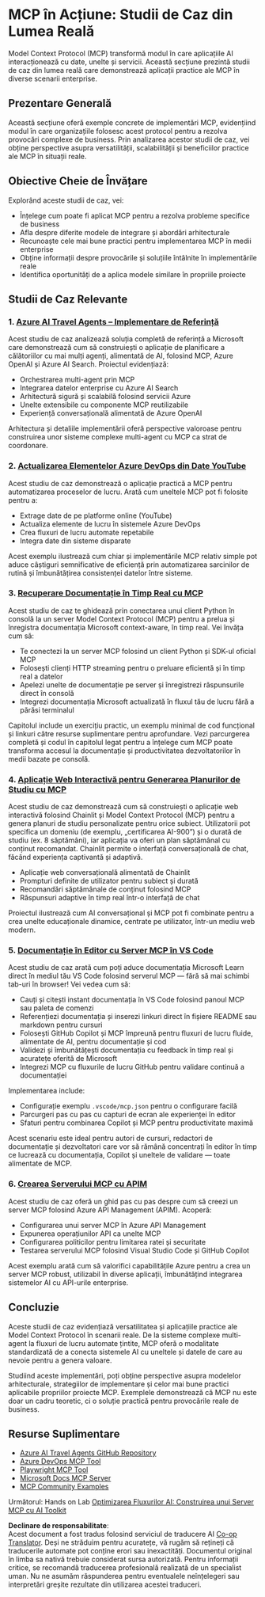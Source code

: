 <!--
CO_OP_TRANSLATOR_METADATA:
{
  "original_hash": "873741da08dd6537858d5e14c3a386e1",
  "translation_date": "2025-07-04T18:46:48+00:00",
  "source_file": "09-CaseStudy/README.md",
  "language_code": "ro"
}
-->
# MCP în Acțiune: Studii de Caz din Lumea Reală

Model Context Protocol (MCP) transformă modul în care aplicațiile AI interacționează cu date, unelte și servicii. Această secțiune prezintă studii de caz din lumea reală care demonstrează aplicații practice ale MCP în diverse scenarii enterprise.

## Prezentare Generală

Această secțiune oferă exemple concrete de implementări MCP, evidențiind modul în care organizațiile folosesc acest protocol pentru a rezolva provocări complexe de business. Prin analizarea acestor studii de caz, vei obține perspective asupra versatilității, scalabilității și beneficiilor practice ale MCP în situații reale.

## Obiective Cheie de Învățare

Explorând aceste studii de caz, vei:

- Înțelege cum poate fi aplicat MCP pentru a rezolva probleme specifice de business
- Afla despre diferite modele de integrare și abordări arhitecturale
- Recunoaște cele mai bune practici pentru implementarea MCP în medii enterprise
- Obține informații despre provocările și soluțiile întâlnite în implementările reale
- Identifica oportunități de a aplica modele similare în propriile proiecte

## Studii de Caz Relevante

### 1. [Azure AI Travel Agents – Implementare de Referință](./travelagentsample.md)

Acest studiu de caz analizează soluția completă de referință a Microsoft care demonstrează cum să construiești o aplicație de planificare a călătoriilor cu mai mulți agenți, alimentată de AI, folosind MCP, Azure OpenAI și Azure AI Search. Proiectul evidențiază:

- Orchestrarea multi-agent prin MCP
- Integrarea datelor enterprise cu Azure AI Search
- Arhitectură sigură și scalabilă folosind servicii Azure
- Unelte extensibile cu componente MCP reutilizabile
- Experiență conversațională alimentată de Azure OpenAI

Arhitectura și detaliile implementării oferă perspective valoroase pentru construirea unor sisteme complexe multi-agent cu MCP ca strat de coordonare.

### 2. [Actualizarea Elementelor Azure DevOps din Date YouTube](./UpdateADOItemsFromYT.md)

Acest studiu de caz demonstrează o aplicație practică a MCP pentru automatizarea proceselor de lucru. Arată cum uneltele MCP pot fi folosite pentru a:

- Extrage date de pe platforme online (YouTube)
- Actualiza elemente de lucru în sistemele Azure DevOps
- Crea fluxuri de lucru automate repetabile
- Integra date din sisteme disparate

Acest exemplu ilustrează cum chiar și implementările MCP relativ simple pot aduce câștiguri semnificative de eficiență prin automatizarea sarcinilor de rutină și îmbunătățirea consistenței datelor între sisteme.

### 3. [Recuperare Documentație în Timp Real cu MCP](./docs-mcp/README.md)

Acest studiu de caz te ghidează prin conectarea unui client Python în consolă la un server Model Context Protocol (MCP) pentru a prelua și înregistra documentația Microsoft context-aware, în timp real. Vei învăța cum să:

- Te conectezi la un server MCP folosind un client Python și SDK-ul oficial MCP
- Folosești clienți HTTP streaming pentru o preluare eficientă și în timp real a datelor
- Apelezi unelte de documentație pe server și înregistrezi răspunsurile direct în consolă
- Integrezi documentația Microsoft actualizată în fluxul tău de lucru fără a părăsi terminalul

Capitolul include un exercițiu practic, un exemplu minimal de cod funcțional și linkuri către resurse suplimentare pentru aprofundare. Vezi parcurgerea completă și codul în capitolul legat pentru a înțelege cum MCP poate transforma accesul la documentație și productivitatea dezvoltatorilor în medii bazate pe consolă.

### 4. [Aplicație Web Interactivă pentru Generarea Planurilor de Studiu cu MCP](./docs-mcp/README.md)

Acest studiu de caz demonstrează cum să construiești o aplicație web interactivă folosind Chainlit și Model Context Protocol (MCP) pentru a genera planuri de studiu personalizate pentru orice subiect. Utilizatorii pot specifica un domeniu (de exemplu, „certificarea AI-900”) și o durată de studiu (ex. 8 săptămâni), iar aplicația va oferi un plan săptămânal cu conținut recomandat. Chainlit permite o interfață conversațională de chat, făcând experiența captivantă și adaptivă.

- Aplicație web conversațională alimentată de Chainlit
- Prompturi definite de utilizator pentru subiect și durată
- Recomandări săptămânale de conținut folosind MCP
- Răspunsuri adaptive în timp real într-o interfață de chat

Proiectul ilustrează cum AI conversațional și MCP pot fi combinate pentru a crea unelte educaționale dinamice, centrate pe utilizator, într-un mediu web modern.

### 5. [Documentație în Editor cu Server MCP în VS Code](./docs-mcp/README.md)

Acest studiu de caz arată cum poți aduce documentația Microsoft Learn direct în mediul tău VS Code folosind serverul MCP — fără să mai schimbi tab-uri în browser! Vei vedea cum să:

- Cauți și citești instant documentația în VS Code folosind panoul MCP sau paleta de comenzi
- Referențiezi documentația și inserezi linkuri direct în fișiere README sau markdown pentru cursuri
- Folosești GitHub Copilot și MCP împreună pentru fluxuri de lucru fluide, alimentate de AI, pentru documentație și cod
- Validezi și îmbunătățești documentația cu feedback în timp real și acuratețe oferită de Microsoft
- Integrezi MCP cu fluxurile de lucru GitHub pentru validare continuă a documentației

Implementarea include:
- Configurație exemplu `.vscode/mcp.json` pentru o configurare facilă
- Parcurgeri pas cu pas cu capturi de ecran ale experienței în editor
- Sfaturi pentru combinarea Copilot și MCP pentru productivitate maximă

Acest scenariu este ideal pentru autori de cursuri, redactori de documentație și dezvoltatori care vor să rămână concentrați în editor în timp ce lucrează cu documentația, Copilot și uneltele de validare — toate alimentate de MCP.

### 6. [Crearea Serverului MCP cu APIM](./apimsample.md)

Acest studiu de caz oferă un ghid pas cu pas despre cum să creezi un server MCP folosind Azure API Management (APIM). Acoperă:

- Configurarea unui server MCP în Azure API Management
- Expunerea operațiunilor API ca unelte MCP
- Configurarea politicilor pentru limitarea ratei și securitate
- Testarea serverului MCP folosind Visual Studio Code și GitHub Copilot

Acest exemplu arată cum să valorifici capabilitățile Azure pentru a crea un server MCP robust, utilizabil în diverse aplicații, îmbunătățind integrarea sistemelor AI cu API-urile enterprise.

## Concluzie

Aceste studii de caz evidențiază versatilitatea și aplicațiile practice ale Model Context Protocol în scenarii reale. De la sisteme complexe multi-agent la fluxuri de lucru automate țintite, MCP oferă o modalitate standardizată de a conecta sistemele AI cu uneltele și datele de care au nevoie pentru a genera valoare.

Studiind aceste implementări, poți obține perspective asupra modelelor arhitecturale, strategiilor de implementare și celor mai bune practici aplicabile propriilor proiecte MCP. Exemplele demonstrează că MCP nu este doar un cadru teoretic, ci o soluție practică pentru provocările reale de business.

## Resurse Suplimentare

- [Azure AI Travel Agents GitHub Repository](https://github.com/Azure-Samples/azure-ai-travel-agents)
- [Azure DevOps MCP Tool](https://github.com/microsoft/azure-devops-mcp)
- [Playwright MCP Tool](https://github.com/microsoft/playwright-mcp)
- [Microsoft Docs MCP Server](https://github.com/MicrosoftDocs/mcp)
- [MCP Community Examples](https://github.com/microsoft/mcp)

Următorul: Hands on Lab [Optimizarea Fluxurilor AI: Construirea unui Server MCP cu AI Toolkit](../10-StreamliningAIWorkflowsBuildingAnMCPServerWithAIToolkit/README.md)

**Declinare de responsabilitate**:  
Acest document a fost tradus folosind serviciul de traducere AI [Co-op Translator](https://github.com/Azure/co-op-translator). Deși ne străduim pentru acuratețe, vă rugăm să rețineți că traducerile automate pot conține erori sau inexactități. Documentul original în limba sa nativă trebuie considerat sursa autorizată. Pentru informații critice, se recomandă traducerea profesională realizată de un specialist uman. Nu ne asumăm răspunderea pentru eventualele neînțelegeri sau interpretări greșite rezultate din utilizarea acestei traduceri.